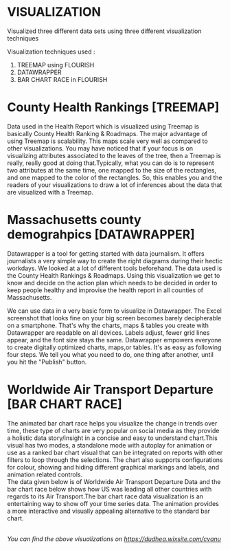# VISUALIZATION

Visualized three different data sets using three different visualization techniques

Visualization techniques used :</br>
1) TREEMAP using FLOURISH</br>
2) DATAWRAPPER</br>
3) BAR CHART RACE in FLOURISH</br>

<h1>County Health Rankings [TREEMAP]</h1>
Data used in the Health Report which is visualized using Treemap is basically County Health Ranking & Roadmaps. The major advantage of 
using Treemap is scalability. This maps scale very well as compared to other visualizations. You may have noticed that if your focus 
is on visualizing attributes associated to the leaves of the tree, then a Treemap is really, really good at doing that.Typically, 
what you can do is to represent two attributes at the same time, one mapped to the size of the rectangles, and one mapped to the color 
of the rectangles. So, this enables you and the readers of your visualizations to draw a lot of inferences about the data that 
are visualized with a Treemap.

<h1>Massachusetts county demograhpics [DATAWRAPPER]</h1>
Datawrapper is a tool for getting started with data journalism. It offers journalists a very simple way to create the right diagrams 
during their hectic workdays. We looked at a lot of different tools beforehand. The data used is the County Health Rankings & Roadmaps. 
Using this visualization we get to know and decide on the action plan which needs to be decided in order to keep people healthy and 
improvise the health report in all counties of Massachusetts.</br>

We can use data in a very basic form to visualize in Datawrapper. The Excel screenshot that looks fine on your big screen becomes barely 
decipherable on a smartphone. That's why the charts, maps & tables you create with Datawrapper are readable on all devices. Labels 
adjust, fewer grid lines appear, and the font size stays the same. Datawrapper empowers everyone to create digitally optimized charts,
maps,or tables. It's as easy as following four steps. We tell you what you need to do, one thing after another, until you hit
the "Publish" button.

<h1>Worldwide Air Transport Departure [BAR CHART RACE]</h1>
The animated bar chart race helps you visualize the change in trends over time, these type of charts are very popular on social media 
as they provide a holistic data story/insight in a concise and easy to understand chart.This visual has two modes, a standalone mode 
with autoplay for animation or use as a ranked bar chart visual that can be integrated on reports with other filters to loop through 
the selections. The chart also supports configurations for colour, showing and hiding different graphical markings and labels, and 
animation related controls.</br>
The data given below is of Worldwide Air Transport Departure Data and the bar chart race below shows how US was leading all other 
countries with regards to its Air Transport.The bar chart race data visualization is an entertaining way to show off your time 
series data. The animation provides a more interactive and visually appealing alternative to the standard bar chart.</br></br>

<i><bold>You can find the above visualizations on https://dudhea.wixsite.com/cvanu</bold><i>
